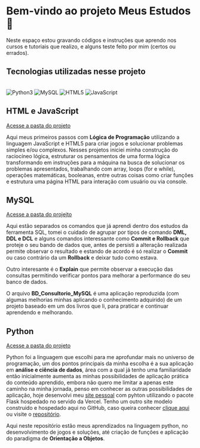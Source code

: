 # Bem-vindo ao projeto Meus Estudos :wave:

Neste espaço estou gravando códigos e instruções que aprendo nos cursos e tutoriais que realizo, e alguns teste feito por mim (certos ou errados).

## Tecnologias utilizadas nesse projeto

<div style="display: inline_block"><br/>
  <img aling="center" alt="Python3" src="https://img.shields.io/badge/Python-3776AB?style=for-the-badge&logo=python&logoColor=white"/>
  <img aling="center" alt="MySQL" src="https://img.shields.io/badge/MySQL-00000F?style=for-the-badge&logo=mysql&logoColor=white"/>
  <img aling="center" alt="HTML5" src="https://img.shields.io/badge/HTML-239120?style=for-the-badge&logo=html5&logoColor=white"/>
  <img aling="center" alt="JavaScript" src="https://img.shields.io/badge/JavaScript-F7DF1E?style=for-the-badge&logo=javascript&logoColor=black"/>
</div>

## HTML e JavaScript

[Acesse a pasta do projeto](https://github.com/Rlvenancio2021/MeusEstudos/tree/main/HTML_JavaScript)

Aqui meus primeiros passos com **Lógica de Programação** utilizando a linguagem JavaScript e HTML5 para criar jogos e solucionar problemas simples e/ou complexos. Nesses projetos iniciei minha construção do raciocíneo lógica, estruturar os pensamentos de uma forma lógica transformando em instruções para a máquina na busca de solucionar os problemas apresentados, trabalhando com array, loops (for e while), operações matemáticas, booleanas, entre outras coisas como criar funções e estrutura uma página HTML para interação com usuário ou via console.

## MySQL

[Acesse a pasta do projejto](https://github.com/Rlvenancio2021/MeusEstudos/tree/main/MySQL)

Aqui estão separados os comandos que já aprendi dentro dos estudos da ferramenta SQL, tomei o cuidado de agrupar por tipos de comando **DML, DDL e DCL** e alguns comandos interessante como **Commit e Rollback** que proteje o seu bando de dados que, antes de persisti a alteração realizada permite observar o resultado e estando de acordo é só realizar o **Commit** ou caso contrário da um **Rollback** e deixar tudo como estava.

Outro interesante é o **Explain** que permite observar a execução das consultas permitindo verificar pontos para melhorar a performance do seu banco de dados.

O arquivo **BD_Consultorio_MySQL** é uma aplicação reproduzida (com algumas melhorias minhas aplicando o conhecimento adquirido) de um projeto baseado em um dos livros que li, para praticar e continuar aprendendo e melhorando.

## Python

[Acesse a pasta do projeto](https://github.com/Rlvenancio2021/MeusEstudos/tree/main/Python)

Python foi a linguagem que escolhi para me aprofundar mais no universo de programação, um dos pontos principais da minha escolha é a sua aplicação em **análise e ciência de dados**, área com a qual já tenho uma familiaridade então inicialmente aumenta as minhas possibilidades de aplicação prática do conteúdo aprendido, embora não quero me limitar a apenas este caminho na minha jornada, penso em conhecer as outras possibilidades de aplicação, hoje desenvolvi meu [site pessoal](https://www.rodrigolvenancio.com.br/) com pyhton utilizando o pacote Flask hospedado no servido da Vercel. Tenho um outro site modelo construido e hospedado aqui no GitHub, caso queira conhecer [clique aqui](https://rlvenancio2021.github.io/site/) ou visite o [repositório](https://github.com/Rlvenancio2021/site).

Aqui neste repositório estão meus aprendizados na linguagem python, no desenvolvimento de jogos e soluções, até criação de funções e aplicação do paradigma de **Orientação a Objetos**.
